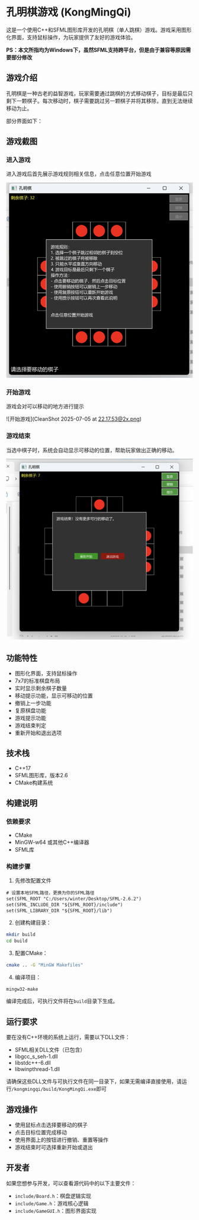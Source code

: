 # 孔明棋游戏 (KongMingQi)

这是一个使用C++和SFML图形库开发的孔明棋（单人跳棋）游戏。游戏采用图形化界面，支持鼠标操作，为玩家提供了友好的游戏体验。

**PS：本文所指均为Windows下，虽然SFML支持跨平台，但是由于兼容等原因需要部分修改**

## 游戏介绍

孔明棋是一种古老的益智游戏，玩家需要通过跳棋的方式移动棋子，目标是最后只剩下一颗棋子。每次移动时，棋子需要跳过另一颗棋子并将其移除，直到无法继续移动为止。

部分界面如下：





## 游戏截图

### 进入游戏

进入游戏后首先展示游戏规则相关信息，点击任意位置开始游戏

![游戏主界面](CleanShot%202025-07-05%20at%2021.48.34@2x.png)

### 开始游戏

游戏会对可以移动的地方进行提示

![开始游戏](CleanShot 2025-07-05 at 22.17.53@2x.png)

### 游戏结束

当选中棋子时，系统会自动显示可移动的位置，帮助玩家做出正确的移动。

![游戏结束](CleanShot%202025-07-05%20at%2021.50.36@2x.png)

## 功能特性

- 图形化界面，支持鼠标操作
- 7x7的标准棋盘布局
- 实时显示剩余棋子数量
- 移动提示功能，显示可移动的位置
- 撤销上一步功能
- 复原棋盘功能
- 游戏提示功能
- 游戏结束判定
- 重新开始和退出选项

## 技术栈

- C++17
- SFML图形库，版本2.6
- CMake构建系统

## 构建说明

### 依赖要求

- CMake
- MinGW-w64 或其他C++编译器
- SFML库

### 构建步骤

1. 先修改配置文件
```
# 设置本地SFML路径，更换为你的SFML路径
set(SFML_ROOT "C:/Users/winter/Desktop/SFML-2.6.2")
set(SFML_INCLUDE_DIR "${SFML_ROOT}/include")
set(SFML_LIBRARY_DIR "${SFML_ROOT}/lib")
```

2. 创建构建目录：

```bash
mkdir build
cd build
```

3. 配置CMake：

```bash
cmake .. -G "MinGW Makefiles"
```

4. 编译项目：

```bash
mingw32-make
```

编译完成后，可执行文件将在`build`目录下生成。

## 运行要求

要在没有C++环境的系统上运行，需要以下DLL文件：

- SFML相关DLL文件（已包含）
- libgcc_s_seh-1.dll
- libstdc++-6.dll
- libwinpthread-1.dll

请确保这些DLL文件与可执行文件在同一目录下，如果无需编译直接使用，请运行`/kongmingqi/build/KongMingQi.exe`即可

## 游戏操作

- 使用鼠标点击选择要移动的棋子
- 点击目标位置完成移动
- 使用界面上的按钮进行撤销、重置等操作
- 游戏结束时可选择重新开始或退出

## 开发者

如果您想参与开发，可以查看源代码中的以下主要文件：

- `include/Board.h`：棋盘逻辑实现
- `include/Game.h`：游戏核心逻辑
- `include/GameGUI.h`：图形界面实现
